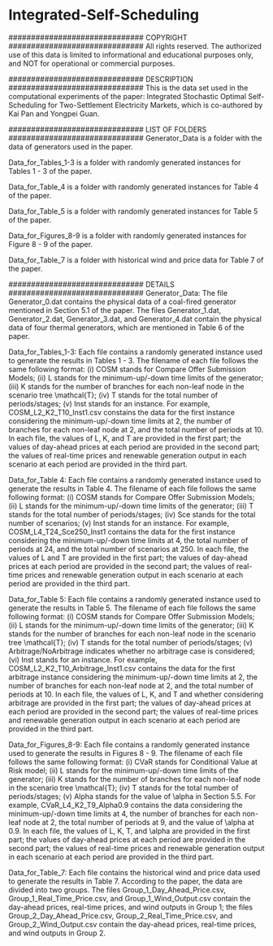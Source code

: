 # Integrated-Self-Scheduling

############################## COPYRIGHT ##############################
All rights reserved. The authorized use of this data is limited to informational and educational purposes only, and NOT for operational or commercial purposes.


############################## DESCRIPTION ############################## 
This is the data set used in the computational experiments of the paper: Integrated Stochastic Optimal Self-Scheduling for Two-Settlement Electricity Markets, which is co-authored by Kai Pan and Yongpei Guan.


############################## LIST OF FOLDERS ############################## 
Generator_Data is a folder with the data of generators used in the paper.


Data_for_Tables_1-3 is a folder with randomly generated instances for Tables 1 - 3 of the paper.


Data_for_Table_4 is a folder with randomly generated instances for Table 4 of the paper.


Data_for_Table_5 is a folder with randomly generated instances for Table 5 of the paper.


Data_for_Figures_8-9 is a folder with randomly generated instances for Figure 8 - 9 of the paper.


Data_for_Table_7 is a folder with historical wind and price data for Table 7 of the paper.


############################## DETAILS ############################## 
Generator_Data: 
	The file Generator_0.dat contains the physical data of a coal-fired generator mentioned in Section 5.1 of the paper.
	The files Generator_1.dat, Generator_2.dat, Generator_3.dat, and Generator_4.dat contain the physical data of four thermal generators, which are mentioned in Table 6 of the paper.


Data_for_Tables_1-3: 
	Each file contains a randomly generated instance used to generate the results in Tables 1 - 3. The filename of each file follows the same following format: (i) COSM stands for Compare Offer Submission Models; (ii) L stands for the minimum-up/-down time limits of the generator; (iii) K stands for the number of branches for each non-leaf node in the scenario tree \mathcal{T}; (iv) T stands for the total number of periods/stages; (v) Inst stands for an instance. For example, COSM_L2_K2_T10_Inst1.csv constains the data for the first instance considering the minimum-up/-down time limits at 2, the number of branches for each non-leaf node at 2, and the total number of periods at 10. In each file, the values of L, K, and T are provided in the first part; the values of day-ahead prices at each period are provided in the second part; the values of real-time prices and renewable generation output in each scenario at each period are provided in the third part.


Data_for_Table 4: 
	Each file contains a randomly generated instance used to generate the results in Table 4. The filename of each file follows the same following format: (i) COSM stands for Compare Offer Submission Models; (ii) L stands for the minimum-up/-down time limits of the generator; (iii) T stands for the total number of periods/stages; (iv) Sce stands for the total number of scenarios; (v) Inst stands for an instance. For example, COSM_L4_T24_Sce250_Inst1 contains the data for the first instance considering the minimum-up/-down time limits at 4, the total number of periods at 24, and the total number of scenarios at 250. In each file, the values of L and T are provided in the first part; the values of day-ahead prices at each period are provided in the second part; the values of real-time prices and renewable generation output in each scenario at each period are provided in the third part.


Data_for_Table 5: 
	Each file contains a randomly generated instance used to generate the results in Table 5. The filename of each file follows the same following format: (i) COSM stands for Compare Offer Submission Models; (ii) L stands for the minimum-up/-down time limits of the generator; (iii) K stands for the number of branches for each non-leaf node in the scenario tree \mathcal{T}; (iv) T stands for the total number of periods/stages; (v) Arbitrage/NoArbitrage indicates whether no arbitrage case is considered; (vi) Inst stands for an instance. For example, COSM_L2_K2_T10_Arbitrage_Inst1.csv contains the data for the first arbitrage instance considering the minimum-up/-down time limits at 2, the number of branches for each non-leaf node at 2, and the total number of periods at 10. In each file, the values of L, K, and T and whether considering arbitrage are provided in the first part; the values of day-ahead prices at each period are provided in the second part; the values of real-time prices and renewable generation output in each scenario at each period are provided in the third part.


Data_for_Figures_8-9: 
	Each file contains a randomly generated instance used to generate the results in Figures 8 - 9. The filename of each file follows the same following format: (i) CVaR stands for Conditional Value at Risk model; (ii) L stands for the minimum-up/-down time limits of the generator; (iii) K stands for the number of branches for each non-leaf node in the scenario tree \mathcal{T}; (iv) T stands for the total number of periods/stages; (v) Alpha stands for the value of \alpha in Section 5.5. For example, CVaR_L4_K2_T9_Alpha0.9 contains the data considering the minimum-up/-down time limits at 4, the number of branches for each non-leaf node at 2, the total number of periods at 9, and the value of \alpha at 0.9. In each file, the values of L, K, T, and \alpha are provided in the first part; the values of day-ahead prices at each period are provided in the second part; the values of real-time prices and renewable generation output in each scenario at each period are provided in the third part.


Data_for_Table_7: 
	Each file contains the historical wind and price data used to generate the results in Table 7. According to the paper, the data are divided into two groups. The files Group_1_Day_Ahead_Price.csv, Group_1_Real_Time_Price.csv, and Group_1_Wind_Output.csv contain the day-ahead prices, real-time prices, and wind outputs in Group 1; the files Group_2_Day_Ahead_Price.csv, Group_2_Real_Time_Price.csv, and Group_2_Wind_Output.csv contain the day-ahead prices, real-time prices, and wind outputs in Group 2.
